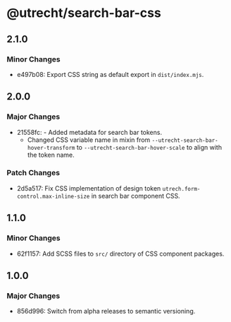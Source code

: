 # @utrecht/search-bar-css

## 2.1.0

### Minor Changes

- e497b08: Export CSS string as default export in `dist/index.mjs`.

## 2.0.0

### Major Changes

- 21558fc: - Added metadata for search bar tokens.
  - Changed CSS variable name in mixin from `--utrecht-search-bar-hover-transform` to `--utrecht-search-bar-hover-scale` to align with the token name.

### Patch Changes

- 2d5a517: Fix CSS implementation of design token `utrech.form-control.max-inline-size` in search bar component CSS.

## 1.1.0

### Minor Changes

- 62f1157: Add SCSS files to `src/` directory of CSS component packages.

## 1.0.0

### Major Changes

- 856d996: Switch from alpha releases to semantic versioning.
